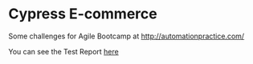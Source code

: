 # Cypress E-commerce
Some challenges for Agile Bootcamp at http://automationpractice.com/

You can see the Test Report [here](https://fsreibnitz.github.io/Cypress_E-commerce/)
